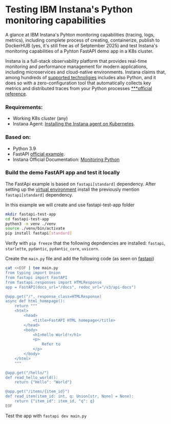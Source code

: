 # Testing IBM Instana's Python monitoring capabilities

A glance at IBM Instana's Pyhton monitoring capabilities (tracing, logs, metrics), including complete process of creating, containerize, publish to DockerHUB (yes, it's still free as of Setptember 2025) and test Instana's monitoring capabilities of a Pyhton FastAPI demo app in a K8s cluster.

Instana is a full-stack observability platform that provides real-time monitoring and performance management for modern applications, including microservices and cloud-native environments. 
Instana claims that, among hundreds of [supported technoligies](https://www.ibm.com/docs/en/instana-observability/latest?topic=configuring-monitoring-supported-technologies) includes also Python, and it does so with a zero-configuration tool that automatically collects key metrics and distributed traces from your Python processes [***official reference](https://www.ibm.com/docs/en/instana-observability/latest?topic=technologies-monitoring-python#usage).


### Requirements:
- Working K8s cluster (any)
- Instana Agent: [Installing the Instana agent on Kubernetes](https://www.ibm.com/docs/en/instana-observability/latest?topic=agents-installing-kubernetes).

### Based on: 
- Python 3.9
- FastAPI [official example](https://fastapi.tiangolo.com/#example).
- Instana Official Documentation: [Monitoring Python](https://www.ibm.com/docs/en/instana-observability/latest?topic=technologies-monitoring-python)

### Build the demo FastAPI app and test it locally

The FastApi example is based on `fastapi[standard]` dependency. 
After setting up the [virtual environment](https://fastapi.tiangolo.com/virtual-environments/) install the previously mention `fastapi[standard]` dependency.

In this example we will create and use fastapi-test-app folder
```sh
mkdir fastapi-test-app
cd fastapi-test-app
python3 -m venv ./venv
source ./venv/bin/activate
pip install fastapi[standard]
```

Verify with `pip freeze` that the following depndencies are installed: `fastapi`, `starlette`, `pydantic`, `pydantic_core`, `uvicorn`.

Create the `main.py` file and add the following code (as seen on [fastapi](https://fastapi.tiangolo.com/#create-it))
```sh
cat <<EOF | tee main.py
from typing import Union
from fastapi import FastAPI
from fastapi.responses import HTMLResponse
app = FastAPI(docs_url="/docs", redoc_url="/v3/api-docs")

@app.get("/", response_class=HTMLResponse)
async def html_homepage():
    return """
    <html>
        <head>
            <title>FastAPI HTML homepage</title>
        </head>
        <body>
            <h1>Hello World!</h1>
            <p>
                Refer to 
            </p>
        </body>
    </html>
    """

@app.get("/hello/")
def read_hello_world():
    return {"Hello": "World"}

@app.get("/items/{item_id}")
def read_item(item_id: int, q: Union[str, None] = None):
    return {"item_id": item_id, "q": q}
EOF
```

Test the app with `fastapi dev main.py`




